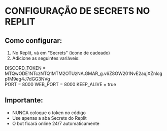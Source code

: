 # CONFIGURAÇÃO DE SECRETS NO REPLIT

## Como configurar:
1. No Replit, vá em "Secrets" (ícone de cadeado)
2. Adicione as seguintes variáveis:

DISCORD_TOKEN = MTQwODE1NTczNTQ1MTM2OTUzNA.GMAR_g.v6Z8OW201NvE2aqjXZnlcgp1M9eg4J7dGG3NVg        
PORT = 8000
WEB_PORT = 8000
KEEP_ALIVE = true

## Importante:
- NUNCA coloque o token no código
- Use apenas a aba Secrets do Replit
- O bot ficará online 24/7 automaticamente
